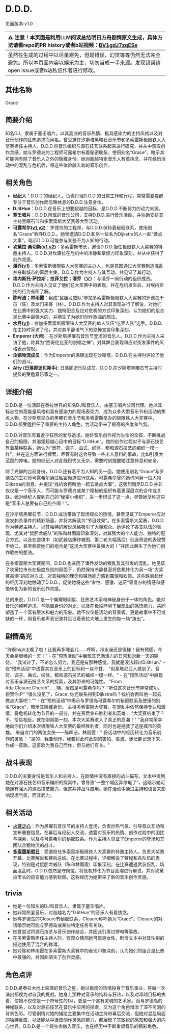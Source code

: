 # D.D.D.
页面版本:v1.0
 

| :warning: 注意！本页面是利用LLM阅读总结明日方舟剧情原文生成，具体方法请看repo的PR history或者b站视频：[BV1gdJ7zqESe](https://www.bilibili.com/video/BV1gdJ7zqESe/)         |
|:----------------------------|
| 虽然在生成的过程中以尽量避免，但是错误，幻觉等等仍然无法完全避免。所以本页面内容以娱乐为主，切勿当成一手来源。发现错误请open issue或者b站私信作者进行修改。|



## 其他名称
Grace
## 简要介绍
知名DJ，隶属于塞壬唱片。以其高涨的音乐热情、极具感染力的主持风格以及对音乐创作的狂热追求而闻名。曾受邀在汐斯塔黑曜石音乐节和多索雷斯极限铁人大奖赛担任主持人。D.D.D.将音乐编织与源石技艺联系起来进行研究，并从中获取创作灵感。她与罗德岛的工程师可露希尔有着秘密联系，使用别名“Grace”，暗示其可能拥有除了音乐人之外的隐藏身份。她对超越特定音乐人有着执念，并在经历活动中的混乱与危机后，将这些体验融入新的音乐创作。
## 相关角色
-   **经纪人**：D.D.D.的经纪人，负责打理D.D.D.的日常工作和行程，常常需要提醒专注于音乐创作而忽略休息的D.D.D.注意身体。
-   **D.litHun**：D.D.D.在音乐上想要超越的目标，是D.D.D.不断努力的动力来源。
-   **塞壬唱片**：D.D.D.所属的音乐公司，支持D.D.D.进行音乐活动，并协助安排其主持黑曜石节和多索雷斯大奖赛等大型活动。
-   **可露希尔([v1](extended_char_ke_lu_xi_er.md),[v2](../char_v3/extended_char_ke_lu_xi_er.md))**：罗德岛的工程师，与D.D.D.保持着秘密联系，使用别名"Grace"称呼D.D.D.。她曾邀请D.D.D.和另一位名为Dijkstra的人一起“做点大事”，暗示D.D.D.可能参与某些不为人知的行动。
-   **坎黛拉·桑切斯([v1](extended_char_9efa34.md),[v2](../char_v3/extended_char_9efa34.md))**：多索雷斯市长，邀请D.D.D.担任极限铁人大奖赛的特邀主持人。D.D.D.对坎黛拉在危机中的冷静和掌控力印象深刻，并从中获得了创作灵感。
-   **潘乔([v1](extended_char_pan_qiao.md))**：多索雷斯极限铁人大奖赛的主办人，也是意图通过大奖赛制造混乱并夺取城市的幕后主使。D.D.D.作为主持人与其互动，并见证了其行动。
-   **埃内斯托·萨拉斯；拉菲艾拉；潘乔（父）**：与潘乔一同行动的组织成员。D.D.D.作为主持人见证了他们在大奖赛中的表现，并在危机发生后，对埃内斯托的行为有所了解。
-   **陈晖洁；林雨霞**：组成“鼠胆龙威队”参加多索雷斯极限铁人大奖赛的罗德岛干员（陈）及龙门来客（林）。D.D.D.作为主持人对其表现进行了解说，对她们在比赛中的强大实力、独特配合及应对危机的方式印象深刻，认为她们的组合是比赛中最强大的，并萌生了为她们创作歌曲的想法。
-   **水月([v1](char_437_mizuki.md))**：参加多索雷斯极限铁人大奖赛的单人队伍“吃豆人队”选手。D.D.D.在主持时采访了他，并对其平静语气下的恐怖宣言印象深刻。
-   **Emperor (大帝)**：在汐斯塔黑曜石音乐节登场的音乐人。D.D.D.作为主持人采访了他，称其为“西哥伦比亚的说唱之神”，对其舞台表现和应对突发事件的风格表示惊叹。
-   **企鹅物流成员**：作为Emperor的保镖出现在汐斯塔。D.D.D.在主持时评论了他们的战斗。
-   **Alty (日落即逝贝斯手)**: 日落即逝乐队成员，D.D.D.在汐斯塔黑曜石节主持时提及的受邀音乐家之一。
## 详细介绍
D.D.D.是一位活跃在泰拉世界的知名DJ和音乐人，由塞壬唱片公司代理。她以其标志性的高能量风格和富有感染力的现场表现力，成为众多大型音乐节和活动的焦点人物。在汐斯塔举办的黑曜石音乐节和多索雷斯举办的极限铁人大奖赛中，D.D.D.都受邀担任了重要的主持人角色，为活动带来了极高的热度和气氛。

D.D.D.对音乐有着近乎狂热的爱与追求。她将音乐创作视为生命的全部，不断挑战自己的极限，并渴望超越心目中的目标“D.litHun”。她的创作过程似乎与源石技艺有着某种联系，她认为“音符、调子、曲式、织体，都和源石技艺的编织一模一样”，并在这方面进行探索，尽管有时这会导致一些出人意料的事故，比如引发大范围的停电。她的经纪人对此既担忧又无奈，需要时刻提醒她注意休息和安全。

除了光鲜的台前身份，D.D.D.还有着不为人知的另一面。她使用别名“Grace”与罗德岛的工程师可露希尔通过私密频道进行联系。可露希尔曾向她询问另一位人物Dijkstra的消息，并提议“找机会再叫他一起去做点大事”，这强烈暗示D.D.D.并非仅仅是一个音乐人，而可能与罗德岛或某个隐秘的组织有着更深层次的合作或关联。她对经纪人提到自己的“秘密小组织”，进一步印证了这一点，尽管她坚称这只是“音乐人总要有自己的空间！”。

在汐斯塔黑曜石节，D.D.D.成功带动了现场观众的热情，甚至见证了Emperor应对突发刺杀事件的精彩场面，并将其解读为“节目效果”。在多索雷斯大奖赛，D.D.D.作为特邀主持人，以其独特的解说风格吸引了大量观众。她评论了各支队伍的表现，尤其对“鼠胆龙威队”的陈和林雨霞印象深刻，对其强大的个人能力、独特的配合方式，以及在逆境中（如武器店爆炸被困、第二轮大幅落后）创造奇迹的表现赞不绝口，甚至称赞她们的组合是“这场大奖赛中最强大的！”并因此萌生了为她们创作歌曲的想法。

在多索雷斯大奖赛期间，D.D.D.也亲历了潘乔发动的叛乱及其引发的混乱。她见证了坎黛拉市长在极度危险的局面下，仍然保持冷静甚至将危机转化为另一场“大奖赛高潮”的应对方式，对其独特的理念和镇场能力感到震惊和钦佩。这些跌宕起伏的经历深刻地触动了D.D.D.，促使她将这些“害怕、感激、迷茫”等复杂的情感和感悟转化为新的音乐创作灵感。

总的来说，D.D.D.是一个集耀眼明星、狂热艺术家和神秘身份于一体的角色。她对音乐的纯粹追求，与隐藏身份的对比，以及在极端环境下展现出的感悟能力，共同塑造了一个富有层次和魅力的形象。她不仅仅是活动的背景板，更是故事中不可或缺的一环，用音乐和声音记录并见证着泰拉大地上发生的每一场“演出”。
## 剧情高光
"昨晚high太晚了啦！让我再多睡会儿......呼啊，冷水澡还是很棒！我有预感，今天会是很棒的一天！" - 在“预热活动”中展现其充满活力的日常和对新一天的期待。
"我试过了，不论怎么努力，我还是有那种感觉，我就是没法超过D.litHun." - 在“预热活动”中透露其在音乐上的目标和一丝不甘。
"但莱塔尼亚人做到了。音符、调子、曲式、织体，都和源石技艺的编织一模一样。" - 在“预热活动”中展现对音乐与源石技艺关系的探索，及其带来的可能性。
"From Ada.Closure.Church”......咦，居然是可露希尔吗？ “听说这次音乐节非常成功，祝贺你:P” “很久没见了，Grace. 你还联系得到Dijkstra吗？找机会再叫他一起去做点大事吧！”" - 在“预热活动”中揭示与罗德岛可露希尔的秘密联系及使用的别名“Grace”，暗示其隐藏身份。
主持多索雷斯大奖赛，在混乱中依然保持专业和激情，将危机转化为节目的一部分，并在赛后宣布胜利者和英雄：
"大奖赛结束了？ 不，恰恰相反。就在刚刚那一刻，本次大奖赛进入了真正的高潮！"
"我非常荣幸地向你们介绍本次极限铁人大奖赛的最终胜利者，同时也是拯救了这座城市的英雄。 来自龙门的两位女侠——陈晖洁，林雨霞！"
将活动中的经历转化为音乐创作的灵感：
"是的，我要创作，我要将此时此刻的害怕、感激、迷茫都记录下来，作成一首歌。这首歌为我自己而作，但与她们有关。"
## 战斗表现
D.D.D.的主要身份是音乐人和主持人，在剧情中没有直接的战斗描写。文本中提到她在对源石技艺和音乐编织的探索中，曾导致“一整个城区弄停电了”，这暗示她可能拥有强大的源石技艺能力，但这并非战斗应用。她在活动中通过主持和语言来影响现场气氛，而非武力。
## 相关活动
-   **[火蓝之心](../stories/act3d0.md)**：作为黑曜石音乐节的主持人登场，负责炒热气氛、引导观众互动和宣布重要信息。在幕后与经纪人交流，透露对音乐的热情、创作过程中的困扰与探索，以及与可露希尔的秘密联系。作为主持人见证了Emperor的登场和其团队企鹅物流的战斗。
-   **[多索雷斯假日](../stories/act12side.md)**：受邀担任多索雷斯极限铁人大奖赛的特邀主持人。负责大奖赛开幕、比赛解说和赛后总结。在比赛过程中，详细解说了赛程和各队伍的表现，特别是对鼠胆龙威队（陈和林雨霞）印象深刻。在比赛遭遇武装叛乱、场面混乱时，D.D.D.依然坚守岗位，将危机转化为节目高潮进行解说，并对坎黛拉市长的应变能力感到钦佩。这些经历为她带来了新的音乐创作灵感。
## trivia
*   她是一位知名的DJ和音乐人，隶属于塞壬唱片。
*   她非常热爱音乐，对超越名为“D.litHun”的音乐人有着执念。
*   她与罗德岛的Closure有秘密联系，Closure称呼她为“Grace”。Closure的对话暗示她可能与罗德岛或某些特定任务有关联。
*   她曾尝试将源石技艺与音乐创作结合，并因此引发过停电等事故。
*   在多索雷斯担任主持人时，有观众猜测她可能是女性，剧情文本中对其性别的描述使用了混合的称谓。
*   她对陈和林雨霞在多索雷斯大奖赛中的表现印象深刻，认为她们的组合是比赛中最强的，并因此萌生了创作灵感。
## 角色点评
D.D.D.是泰拉大地上璀璨的音乐之星，她以极度的热情投身于音乐事业，将每一次演出都视为对自我的挑战。她身上那种对音乐的纯粹与狂热，以及对超越目标的执着，使她不仅仅是一个符号性的DJ，更是一个富有灵魂的艺术家。而与罗德岛的神秘联系，以及对源石技艺在音乐中应用的探索，又为这个角色增添了深不可测的背景色彩。尽管剧情对她的描绘主要集中在活动主持和幕后交流，但她对混乱局面的独特反应，以及能从中汲取创作灵感的能力，都展现了其敏锐的感知和强大的内心世界。D.D.D.是一个将生命融入音乐，也在经历中不断重塑音乐的精彩角色。